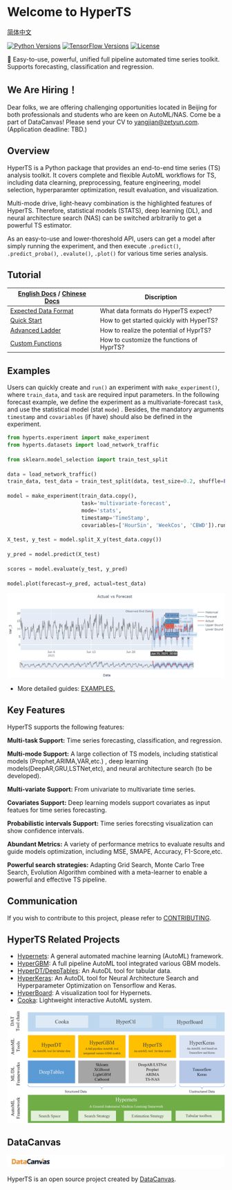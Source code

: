 # Welcome to HyperTS

[简体中文](README_zh_CN.md)

[![Python Versions](https://img.shields.io/pypi/pyversions/hypernets.svg)](https://pypi.org/project/hypernets)
[![TensorFlow Versions](https://img.shields.io/badge/TensorFlow-2.0+-blue.svg)](https://pypi.org/project/deeptables)
[![License](https://img.shields.io/github/license/DataCanvasIO/deeptables.svg)](https://github.com/DataCanvasIO/deeptables/blob/master/LICENSE)

:dizzy: Easy-to-use, powerful, unified full pipeline automated time series toolkit. Supports forecasting, classification and regression.


## We Are Hiring！
Dear folks, we are offering challenging opportunities located in Beijing for both professionals and students who are keen on AutoML/NAS. Come be a part of DataCanvas! Please send your CV to yangjian@zetyun.com. (Application deadline: TBD.) 


## Overview
HyperTS is a Python package that provides an end-to-end time series (TS) analysis toolkit. It covers complete and flexible AutoML workflows for TS, including data clearning, preprocessing, feature engineering, model selection, hyperparamter optimization, result evaluation, and visualization.

Multi-mode drive, light-heavy combination is the highlighted features of HyperTS. Therefore, statistical models (STATS), deep learning (DL), and neural architecture search (NAS) can be switched arbitrarily to get a powerful TS estimator.

As an easy-to-use and lower-thoreshold API, users can get a model after simply running the experiment, and then execute ```.predict()```, ```.predict_proba()```, ```.evalute()```, ```.plot()``` for various time series analysis.


## Tutorial

|[English Docs](https://hyperts.readthedocs.io/en/latest/) / [Chinese Docs](https://hyperts.readthedocs.io/zh_CN/latest)| Discription |
| --------------------------------- | --------------------------------- |
[Expected Data Format](https://hyperts.readthedocs.io/en/latest/contents/0300_dataformat.html)|What data formats do HyperTS expect?|
|[Quick Start](https://hyperts.readthedocs.io/en/latest/contents/0400_quick_start.html)| How to get started quickly with HyperTS?|
|[Advanced Ladder](https://hyperts.readthedocs.io/en/latest/contents/0500_advanced_config.html)|How to realize the potential of HyprTS?|
|[Custom Functions](https://hyperts.readthedocs.io/en/latest/contents/0600_custom_functions.html)|How to customize the functions of HyprTS?|


## Examples

Users can quickly create and ```run()``` an experiment with ```make_experiment()```, where ```train_data```, and ```task``` are required input parameters. In the following forecast example, we define the experiment as a multivariate-forecast ```task```, and use the statistical model (stat ```mode```) . Besides, the mandatory arguments ```timestamp``` and ```covariables``` (if have) should also be defined in the experiment.

```python
from hyperts.experiment import make_experiment
from hyperts.datasets import load_network_traffic

from sklearn.model_selection import train_test_split

data = load_network_traffic()
train_data, test_data = train_test_split(data, test_size=0.2, shuffle=False)

model = make_experiment(train_data.copy(),
                        task='multivariate-forecast',
                        mode='stats',
                        timestamp='TimeStamp',
                        covariables=['HourSin', 'WeekCos', 'CBWD']).run()

X_test, y_test = model.split_X_y(test_data.copy())

y_pred = model.predict(X_test)

scores = model.evaluate(y_test, y_pred)

model.plot(forecast=y_pred, actual=test_data)
```

![Forecast_Figure](docs/static/images/Actual_vs_Forecast.jpg)

- More detailed guides: [EXAMPLES.](https://github.com/DataCanvasIO/HyperTS/tree/main/examples)

## Key Features

HyperTS supports the following features:

**Multi-task Support:** Time series forecasting, classification, and regression.

**Multi-mode Support:** A large collection of TS models, including statistical models (Prophet,ARIMA,VAR,etc.) , deep learning models(DeepAR,GRU,LSTNet,etc), and neural architecture search (to be developed).

**Multi-variate Support:** From univariate to multivariate time series.

**Covariates Support:** Deep learning models support covariates as input featues for time series forecasting. 

**Probabilistic intervals Support:** Time series forecsting visualization can show confidence intervals.

**Abundant Metrics:** A variety of performance metrics to evaluate results and guide models optimization, including MSE, SMAPE, Accuracy, F1-Score,etc. 

**Powerful search strategies:** Adapting Grid Search, Monte Carlo Tree Search, Evolution Algorithm combined with a meta-learner to enable a powerful and effective TS pipeline.

## Communication
If you wish to contribute to this project, please refer to [CONTRIBUTING](CONTRIBUTING.md).

## HyperTS Related Projects
* [Hypernets](https://github.com/DataCanvasIO/Hypernets): A general automated machine learning (AutoML) framework.
* [HyperGBM](https://github.com/DataCanvasIO/HyperGBM): A full pipeline AutoML tool integrated various GBM models.
* [HyperDT/DeepTables](https://github.com/DataCanvasIO/DeepTables): An AutoDL tool for tabular data.
* [HyperKeras](https://github.com/DataCanvasIO/HyperKeras): An AutoDL tool for Neural Architecture Search and Hyperparameter Optimization on Tensorflow and Keras.
* [HyperBoard](https://github.com/DataCanvasIO/HyperBoard): A visualization tool for Hypernets.
* [Cooka](https://github.com/DataCanvasIO/Cooka): Lightweight interactive AutoML system.

![DataCanvas AutoML Toolkit](docs/static/images/datacanvas_automl_toolkit.png)

## DataCanvas

![datacanvas](docs/static/images/dc_logo_1.png)

HyperTS is an open source project created by [DataCanvas](https://www.datacanvas.com/). 